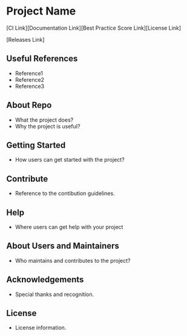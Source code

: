 # Project Name

 [CI Link][Documentation Link][Best Practice Score Link][License Link]

 [Releases Link]

 ## Useful References

 - Reference1
 - Reference2
 - Reference3

## About Repo

- What the project does?
- Why the project is useful?

## Getting Started

- How users can get started with the project?

## Contribute

- Reference to the contibution guidelines.

## Help

- Where users can get help with your project

## About Users and Maintainers

- Who maintains and contributes to the project?

## Acknowledgements

- Special thanks and recognition.

## License

- License information.
